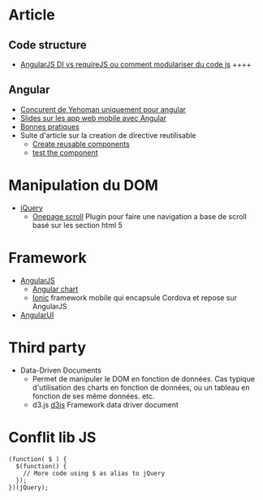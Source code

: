 Article
=======
Code structure
--------------
* [AngularJS DI vs requireJS ou comment modulariser du code js](http://solutionoptimist.com/2013/09/30/requirejs-angularjs-dependency-injection/) ++++ 

Angular
-------
* [Concurent de Yehoman uniquement pour angular](http://vesparny.github.io/ng-kickstart/#/home)
* [Slides sur les app web mobile avec Angular](http://blog.revolunet.com/angular-for-mobile/)
* [Bonnes pratiques](https://github.com/mgechev/angularjs-style-guide)
* Suite d'article sur la creation de directive reutilisable
  * [Create reusable components](http://blog.revolunet.com/blog/2013/11/28/create-resusable-angularjs-input-component/)
  * [test the component](http://blog.revolunet.com/blog/2013/12/05/unit-testing-angularjs-directive/)

Manipulation du DOM
===================
* [jQuery](https://jquery.org/)
   * [Onepage scroll](http://www.thepetedesign.com/demos/onepage_scroll_demo.html) Plugin pour faire une navigation a base de scroll basé sur les section html 5

Framework
=========
* [AngularJS](http://angularjs.org/)
   * [Angular chart](http://chinmaymk.github.io/angular-charts/)
   * [Ionic](http://ionicframework.com/) framework mobile qui encapsule Cordova et repose sur AngularJS
* [AngularUI](http://angular-ui.github.io/)

Third party
===========
* Data-Driven Documents
    * Permet de manipuler le DOM en fonction de données. Cas typique d'utilisation des charts en fonction de données, ou un tableau en fonction de ses même données. etc.
    * d3.js [d3js](http://d3js.org/) Framework data driver document

Conflit lib JS
==============

    (function( $ ) {
      $(function() {
        // More code using $ as alias to jQuery
      });
    })(jQuery);
